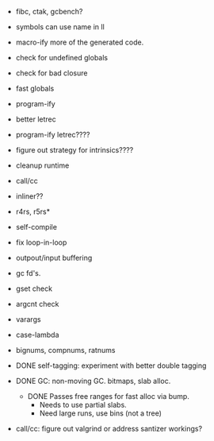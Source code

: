 
* fibc, ctak, gcbench? 

* symbols can use name in ll
* macro-ify more of the generated code.

* check for undefined globals
* check for bad closure
* fast globals
* program-ify
* better letrec
* program-ify letrec????

* figure out strategy for intrinsics????
* cleanup runtime
* call/cc
* inliner?? 

* r4rs, r5rs*
* self-compile
* fix loop-in-loop
* outpout/input buffering
* gc fd's.
* gset check
* argcnt check
* varargs
* case-lambda
* bignums, compnums, ratnums

* DONE self-tagging: experiment with better double tagging

* DONE GC: non-moving GC. bitmaps, slab alloc.  
  * DONE Passes free ranges for fast alloc via bump.
	* Needs to use partial slabs.
	* Need large runs, use bins (not a tree)

* call/cc: figure out valgrind or address santizer workings?

